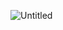 ![Untitled](https://prod-files-secure.s3.us-west-2.amazonaws.com/99623f21-478d-4e63-99bc-0e4f6de54ca0/797510dc-e8f2-48ce-8994-3494d481e702/Untitled.png)
